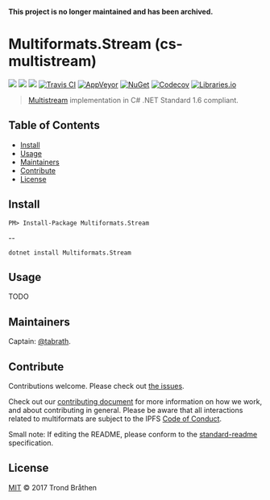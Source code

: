**This project is no longer maintained and has been archived.**

# Multiformats.Stream (cs-multistream)

[![](https://img.shields.io/badge/project-multiformats-blue.svg?style=flat-square)](https://github.com/multiformats/multiformats)
[![](https://img.shields.io/badge/freenode-%23ipfs-blue.svg?style=flat-square)](https://webchat.freenode.net/?channels=%23ipfs)
[![](https://img.shields.io/badge/readme%20style-standard-brightgreen.svg?style=flat-square)](https://github.com/RichardLitt/standard-readme)
[![Travis CI](https://img.shields.io/travis/multiformats/cs-multistream.svg?style=flat-square&branch=master)](https://travis-ci.org/multiformats/cs-multistream)
[![AppVeyor](https://img.shields.io/appveyor/ci/multiformats/cs-multistream/master.svg?style=flat-square)](https://ci.appveyor.com/project/multiformats/cs-multistream)
[![NuGet](https://buildstats.info/nuget/Multiformats.Stream)](https://www.nuget.org/packages/Multiformats.Stream/)
[![Codecov](https://img.shields.io/codecov/c/github/multiformats/cs-multistream/master.svg?style=flat-square)](https://codecov.io/gh/multiformats/cs-multistream)
[![Libraries.io](https://img.shields.io/librariesio/github/multiformats/cs-multistream.svg?style=flat-square)](https://libraries.io/github/multiformats/cs-multistream)

> [Multistream](https://github.com/multiformats/multistream) implementation in C# .NET Standard 1.6 compliant.

## Table of Contents

- [Install](#install)
- [Usage](#usage)
- [Maintainers](#maintainers)
- [Contribute](#contribute)
- [License](#license)

## Install

    PM> Install-Package Multiformats.Stream

--

    dotnet install Multiformats.Stream

## Usage

TODO

## Maintainers

Captain: [@tabrath](https://github.com/tabrath).

## Contribute

Contributions welcome. Please check out [the issues](https://github.com/multiformats/cs-multistream/issues).

Check out our [contributing document](https://github.com/multiformats/multiformats/blob/master/contributing.md) for more information on how we work, and about contributing in general. Please be aware that all interactions related to multiformats are subject to the IPFS [Code of Conduct](https://github.com/ipfs/community/blob/master/code-of-conduct.md).

Small note: If editing the README, please conform to the [standard-readme](https://github.com/RichardLitt/standard-readme) specification.

## License

[MIT](LICENSE) © 2017 Trond Bråthen
